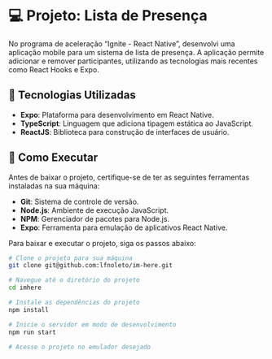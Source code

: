 # 💻 Projeto: Lista de Presença

No programa de aceleração “Ignite - React Native”, desenvolvi uma aplicação mobile para um sistema de lista de presença. A aplicação permite adicionar e remover participantes, utilizando as tecnologias mais recentes como React Hooks e Expo.

## 🚀 Tecnologias Utilizadas

- **Expo**: Plataforma para desenvolvimento em React Native.
- **TypeScript**: Linguagem que adiciona tipagem estática ao JavaScript.
- **ReactJS**: Biblioteca para construção de interfaces de usuário.

## 🚀 Como Executar

Antes de baixar o projeto, certifique-se de ter as seguintes ferramentas instaladas na sua máquina:

- **Git**: Sistema de controle de versão.
- **Node.js**: Ambiente de execução JavaScript.
- **NPM**: Gerenciador de pacotes para Node.js.
- **Expo**: Ferramenta para emulação de aplicativos React Native.

Para baixar e executar o projeto, siga os passos abaixo:

```bash
# Clone o projeto para sua máquina
git clone git@github.com:lfnoleto/im-here.git

# Navegue até o diretório do projeto
cd imhere

# Instale as dependências do projeto
npm install

# Inicie o servidor em modo de desenvolvimento
npm run start

# Acesse o projeto no emulador desejado